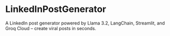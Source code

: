 # LinkedInPostGenerator
A LinkedIn post generator powered by Llama 3.2, LangChain, Streamlit, and Groq Cloud – create viral posts in seconds.

